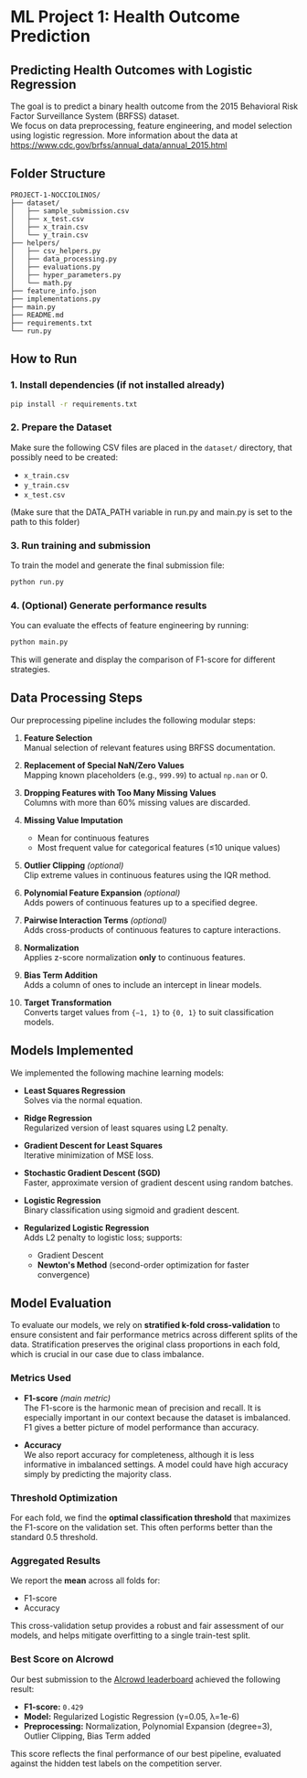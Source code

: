 # ML Project 1: Health Outcome Prediction
## Predicting Health Outcomes with Logistic Regression 
The goal is to predict a binary health outcome from the 2015 Behavioral Risk Factor Surveillance System (BRFSS) dataset.  
We focus on data preprocessing, feature engineering, and model selection using logistic regression.
More information about the data at https://www.cdc.gov/brfss/annual_data/annual_2015.html

## Folder Structure
```
PROJECT-1-NOCCIOLINOS/
├── dataset/
│   ├── sample_submission.csv
│   ├── x_test.csv
│   ├── x_train.csv
│   └── y_train.csv
├── helpers/
│   ├── csv_helpers.py
│   ├── data_processing.py
│   ├── evaluations.py
│   ├── hyper_parameters.py
│   └── math.py
├── feature_info.json
├── implementations.py
├── main.py
├── README.md
├── requirements.txt
└── run.py
```

## How to Run

### 1. Install dependencies (if not installed already)

```bash
pip install -r requirements.txt
```

### 2. Prepare the Dataset

Make sure the following CSV files are placed in the `dataset/` directory, that possibly need to be created:

- `x_train.csv`
- `y_train.csv`
- `x_test.csv`

(Make sure that the DATA_PATH variable in run.py and main.py is set to the path to this folder)

### 3. Run training and submission
To train the model and generate the final submission file:

```bash
python run.py
```

### 4. (Optional) Generate performance results
You can evaluate the effects of feature engineering by running:

```bash
python main.py
```

This will generate and display the comparison of F1-score for different strategies.

## Data Processing Steps

Our preprocessing pipeline includes the following modular steps:

1. **Feature Selection**  
   Manual selection of relevant features using BRFSS documentation.

2. **Replacement of Special NaN/Zero Values**  
   Mapping known placeholders (e.g., `999.99`) to actual `np.nan` or 0.

3. **Dropping Features with Too Many Missing Values**  
   Columns with more than 60% missing values are discarded.

4. **Missing Value Imputation**  
   - Mean for continuous features  
   - Most frequent value for categorical features (≤10 unique values)

5. **Outlier Clipping** *(optional)*  
   Clip extreme values in continuous features using the IQR method.

6. **Polynomial Feature Expansion** *(optional)*  
   Adds powers of continuous features up to a specified degree.

7. **Pairwise Interaction Terms** *(optional)*  
   Adds cross-products of continuous features to capture interactions.

8. **Normalization**  
   Applies z-score normalization **only** to continuous features.

9. **Bias Term Addition**  
   Adds a column of ones to include an intercept in linear models.

10. **Target Transformation**  
    Converts target values from `{−1, 1}` to `{0, 1}` to suit classification models.

## Models Implemented

We implemented the following machine learning models:

- **Least Squares Regression**  
  Solves via the normal equation.

- **Ridge Regression**  
  Regularized version of least squares using L2 penalty.

- **Gradient Descent for Least Squares**  
  Iterative minimization of MSE loss.

- **Stochastic Gradient Descent (SGD)**  
  Faster, approximate version of gradient descent using random batches.

- **Logistic Regression**  
  Binary classification using sigmoid and gradient descent.

- **Regularized Logistic Regression**  
  Adds L2 penalty to logistic loss; supports:
  - Gradient Descent  
  - **Newton's Method** (second-order optimization for faster convergence)


## Model Evaluation

To evaluate our models, we rely on **stratified k-fold cross-validation** to ensure consistent and fair performance metrics across different splits of the data. Stratification preserves the original class proportions in each fold, which is crucial in our case due to class imbalance.

### Metrics Used

- **F1-score** *(main metric)*  
  The F1-score is the harmonic mean of precision and recall. It is especially important in our context because the dataset is imbalanced. F1 gives a better picture of model performance than accuracy.

- **Accuracy**  
  We also report accuracy for completeness, although it is less informative in imbalanced settings. A model could have high accuracy simply by predicting the majority class.

### Threshold Optimization

For each fold, we find the **optimal classification threshold** that maximizes the F1-score on the validation set. This often performs better than the standard 0.5 threshold.

### Aggregated Results

We report the **mean** across all folds for:
- F1-score
- Accuracy

This cross-validation setup provides a robust and fair assessment of our models, and helps mitigate overfitting to a single train-test split.

### Best Score on AIcrowd

Our best submission to the [AIcrowd leaderboard](https://www.aicrowd.com/challenges/epfl-machine-learning-2025) achieved the following result:

- **F1-score:** `0.429` 
- **Model:** Regularized Logistic Regression (γ=0.05, λ=1e-6)
- **Preprocessing:** Normalization, Polynomial Expansion (degree=3), Outlier Clipping, Bias Term added

This score reflects the final performance of our best pipeline, evaluated against the hidden test labels on the competition server.

